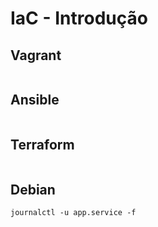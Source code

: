 # IaC - Introdução

## Vagrant
```

```

## Ansible
```

```

## Terraform
```

```

## Debian
```
journalctl -u app.service -f
```